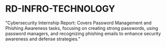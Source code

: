 # RD-INFRO-TECHNOLOGY
"Cybersecurity Internship Report: Covers Password Management and Phishing Awareness tasks, focusing on creating strong passwords, using password managers, and recognizing phishing emails to enhance security awareness and defense strategies."
